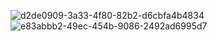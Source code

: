 
![d2de0909-3a33-4f80-82b2-d6cbfa4b4834](https://github.com/SharfyMo/Books_API_App/assets/121889155/26985976-05a6-4647-bb1c-6744e52d4942)
![e83abbb2-49ec-454b-9086-2492ad6995d7](https://github.com/SharfyMo/Books_API_App/assets/121889155/67eedeed-350c-4e35-8a8b-7ae500d1a3f0)
